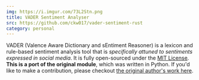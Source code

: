 ```yaml
---
img: https://i.imgur.com/73L2Stn.png
title: VADER Sentiment Analyser
src: https://github.com/ckw017/vader-sentiment-rust
category: personal
---
```

VADER (Valence Aware Dictionary and sEntiment Reasoner) is a lexicon and rule-based sentiment analysis tool that is *specifically attuned to sentiments expressed in social media*. It is fully open-sourced under the [MIT License](http://choosealicense.com/). **This is a port of the original module**, which was written in Python. If you'd like to make a contribution, please checkout  [the original author's work here](https://github.com/cjhutto/vaderSentiment).
